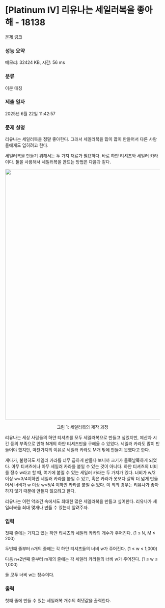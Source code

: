 # [Platinum IV] 리유나는 세일러복을 좋아해 - 18138 

[문제 링크](https://www.acmicpc.net/problem/18138) 

### 성능 요약

메모리: 32424 KB, 시간: 56 ms

### 분류

이분 매칭

### 제출 일자

2025년 6월 22일 11:42:57

### 문제 설명

<p>리유나는 세일러복을 정말 좋아한다. 그래서 세일러복을 많이 많이 만들어서 다른 사람들에게도 입히려고 한다.</p>

<p>세일러복을 만들기 위해서는 두 가지 재료가 필요하다. 바로 하얀 티셔츠와 세일러 카라이다. 둘을 사용해서 세일러복을 만드는 방법은 다음과 같다.</p>

<p style="text-align: center;"><img alt="" src="https://i.imgur.com/p3KlnTY.png" style="width: 582px; height: 816px;"></p>

<p style="text-align: center;">그림 1: 세일러복의 제작 과정</p>

<p>리유나는 세상 사람들의 하얀 티셔츠를 모두 세일러복으로 만들고 싶었지만, 예산과 시간 등의 부족으로 인해 N개의 하얀 티셔츠만을 구해올 수 있었다. 세일러 카라도 많이 만들어야 했지만, 마찬가지의 이유로 세일러 카라도 M개 밖에 만들지 못했다고 한다.</p>

<p>게다가, 불행히도 세일러 카라를 너무 급하게 만들다 보니까 크기가 들쭉날쭉하게 되었다. 아무 티셔츠에나 아무 세일러 카라를 붙일 수 있는 것이 아니다. 하얀 티셔츠의 너비를 정수 w라고 할 때, 여기에 붙일 수 있는 세일러 카라는 두 가지가 있다. 너비가 w/2 이상 w×3/4이하인 세일러 카라를 붙일 수 있고, 혹은 카라가 옷보다 살짝 더 넓게 만들어서 너비가 w 이상 w×5/4 이하인 카라를 붙일 수 있다. 이 외의 경우는 리유나가 좋아하지 않기 때문에 만들지 않으려고 한다.</p>

<p>리유나는 이런 악조건 속에서도 최대한 많은 세일러복을 만들고 싶어한다. 리유나가 세일러복을 최대 몇개나 만들 수 있는지 알려주자.</p>

### 입력 

 <p>첫째 줄에는 가지고 있는 하얀 티셔츠와 세일러 카라의 개수가 주어진다. (1 ≤ N, M ≤ 200)</p>

<p>두번째 줄부터 n개의 줄에는 각 하얀 티셔츠들의 너비 w가 주어진다. (1 ≤ w ≤ 1,000)</p>

<p>다음 n+2번째 줄부터 m개의 줄에는 각 세일러 카라들의 너비 w가 주어진다. (1 ≤ w ≤ 1,000)</p>

<p>둘 모두 너비 w는 정수이다.</p>

### 출력 

 <p>첫째 줄에 만들 수 있는 세일러복 개수의 최댓값을 출력한다.</p>

